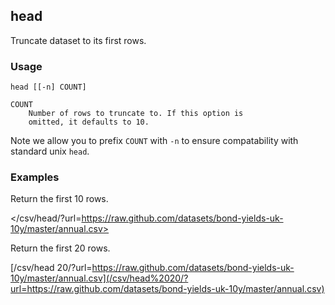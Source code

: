 ## head

Truncate dataset to its first rows.

### Usage

    head [[-n] COUNT]

    COUNT
        Number of rows to truncate to. If this option is
        omitted, it defaults to 10.

Note we allow you to prefix `COUNT` with `-n` to ensure compatability with standard unix `head`.

### Examples

Return the first 10 rows.

</csv/head/?url=https://raw.github.com/datasets/bond-yields-uk-10y/master/annual.csv>

Return the first 20 rows.

[/csv/head 20/?url=https://raw.github.com/datasets/bond-yields-uk-10y/master/annual.csv](/csv/head%2020/?url=https://raw.github.com/datasets/bond-yields-uk-10y/master/annual.csv)

